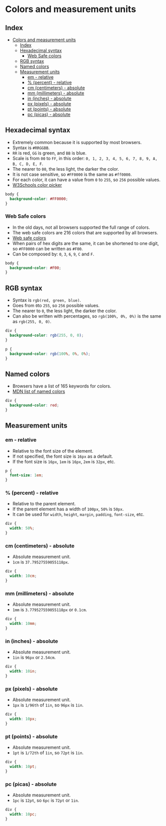 # Colors and measurement units

## Index

- [Colors and measurement units](#colors-and-measurement-units)
  - [Index](#index)
  - [Hexadecimal syntax](#hexadecimal-syntax)
    - [Web Safe colors](#web-safe-colors)
  - [RGB syntax](#rgb-syntax)
  - [Named colors](#named-colors)
  - [Measurement units](#measurement-units)
    - [em - relative](#em---relative)
    - [% (percent) - relative](#-percent---relative)
    - [cm (centimeters) - absolute](#cm-centimeters---absolute)
    - [mm (millimeters) - absolute](#mm-millimeters---absolute)
    - [in (inches) - absolute](#in-inches---absolute)
    - [px (pixels) - absolute](#px-pixels---absolute)
    - [pt (points) - absolute](#pt-points---absolute)
    - [pc (picas) - absolute](#pc-picas---absolute)

## Hexadecimal syntax

- Extremely common because it is supported by most browsers.
- Syntax is `#RRGGBB`.
- `RR` is red, `GG` is green, and `BB` is blue.
- Scale is from `00` to `FF`, in this order: `0, 1, 2, 3, 4, 5, 6, 7, 8, 9, A, B, C, D, E, F`.
- The nearer to `00`, the less light, the darker the color.
- It is not case sensitive, so `#FF0000` is the same as `#ff0000`.
- For each color, it can have a value from `0` to `255`, so `256` possible values.
- [W3Schools color picker](https://www.w3schools.com/colors/colors_picker.asp)

~~~css
body {
  background-color: #FF0000;
}
~~~

### Web Safe colors

- In the old days, not all browsers supported the full range of colors.
- The web safe colors are 216 colors that are supported by all browsers.
- [Web safe colors](https://htmlcolorcodes.com/color-chart/web-safe-color-chart/)
- When pairs of hex digits are the same, it can be shortened to one digit, so `#FF0000` can be written as `#F00`.
- Can be composed by: `0`, `3`, `6`, `9`, `C` and `F`.

~~~css
body {
  background-color: #F00;
}
~~~

## RGB syntax

- Syntax is `rgb(red, green, blue)`.
- Goes from `0`to `255`, so `256` possible values.
- The nearer to `0`, the less light, the darker the color.
- Can also be written with percentages, so `rgb(100%, 0%, 0%)` is the same as `rgb(255, 0, 0)`.

~~~css
div {
  background-color: rgb(255, 0, 0);
}

p {
  background-color: rgb(100%, 0%, 0%);
}
~~~

## Named colors

- Browsers have a list of 165 keywords for colors.
- [MDN list of named colors](https://developer.mozilla.org/en-US/docs/Web/CSS/named-color)

~~~css
div {
  background-color: red;
}
~~~

## Measurement units

### em - relative

- Relative to the font size of the element.
- If not specified, the font size is `16px` as a default.
- If the font size is `16px`, `1em` is `16px`, `2em` is `32px`, etc.

~~~css
p {
  font-size: 1em;
}
~~~

### % (percent) - relative

- Relative to the parent element.
- If the parent element has a width of `100px`, `50%` is `50px`.
- It can be used for `width`, `height`, `margin`, `padding`, `font-size`, etc.

~~~css
div {
  width: 50%;
}
~~~

### cm (centimeters) - absolute

- Absolute measurement unit.
- `1cm` is `37.79527559055118px`.

~~~css
div {
  width: 10cm;
}
~~~

### mm (millimeters) - absolute

- Absolute measurement unit.
- `1mm` is `3.779527559055118px` or `0.1cm`.

~~~css
div {
  width: 10mm;
}
~~~

### in (inches) - absolute

- Absolute measurement unit.
- `1in` is `96px` or `2.54cm`.

~~~css
div {
  width: 10in;
}
~~~

### px (pixels) - absolute

- Absolute measurement unit.
- `1px` is `1/96th` of `1in`, so `96px` is `1in`.

~~~css
div {
  width: 10px;
}
~~~

### pt (points) - absolute

- Absolute measurement unit.
- `1pt` is `1/72th` of `1in`, so `72pt` is `1in`.

~~~css
div {
  width: 10pt;
}
~~~

### pc (picas) - absolute

- Absolute measurement unit.
- `1pc` is `12pt`, so `6pc` is `72pt` or `1in`.

~~~css
div {
  width: 10pc;
}
~~~
